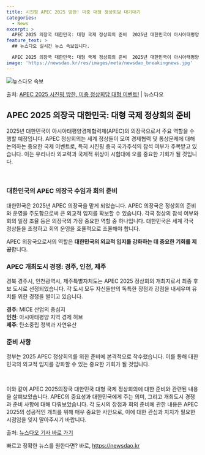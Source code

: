 ```yaml
---
title: 시진핑 APEC 2025 방한! 미중 대형 정상회담 대기대기
categories:
  - News
excerpt: >
  APEC 2025 의장국 대한민국: 대형 국제 정상회의 준비  2025년 대한민국이 아시아태평양경제협력체(A…
feature_text: >
  ## 뉴스다오 실시간 뉴스 속보입니다.

  APEC 2025 의장국 대한민국: 대형 국제 정상회의 준비  2025년 대한민국이 아시아태평양경제협력체(A…
image: 'https://newsdao.kr/res/images/meta/newsdao_breakingnews.jpg'
---
```


![뉴스다오 속보](https://newsdao.kr/res/images/meta/newsdao_breakingnews.jpg)

<p>출처: <a href="https://newsdao.kr/4075" rel="dofollow">APEC 2025 시진핑 방한, 미중 정상회담 대형 이벤트!</a> | 뉴스다오</p>

<h2 data-ke-size="size26">APEC 2025 의장국 대한민국: 대형 국제 정상회의 준비</h2>
2025년 대한민국이 아시아태평양경제협력체(APEC)의 의장국으로서 주요 역할을 수행할 예정입니다. APEC 정상회의는 세계 정상들이 모여 경제협력 및 통상문제에 대해 논의하는 중요한 국제 이벤트로, 특히 시진핑 중국 국가주석의 참석 여부가 주목받고 있습니다. 이는 우리나라 외교력과 국제적 위상이 시험대에 오를 중요한 기회가 될 것입니다. 

<p data-ke-size="size16">&nbsp;</p>

<h3>대한민국의 APEC 의장국 수임과 회의 준비</h3>
대한민국은 2025년 APEC 의장국을 맡게 되었습니다. APEC 의장국은 정상회의 준비와 운영을 주도함으로써 큰 외교적 입지를 확보할 수 있습니다. 각국 정상의 참석 여부와 회의 일정 조율 등은 의장국의 가장 중요한 역할 중 하나입니다. 대한민국은 세계 각국 정상들을 초청하고 회의 운영을 효율적으로 조율해야 합니다.

<p data-ke-size="size16">APEC 의장국으로서의 역할은 <b>대한민국의 외교적 입지를 강화하는 데 중요한 기회를 제공</b>합니다.</p>

<h3> APEC 개최도시 경쟁: 경주, 인천, 제주</h3>
경북 경주시, 인천광역시, 제주특별자치도는 APEC 2025 정상회의 개최지로서 최종 후보 도시로 선정되었습니다. 각 도시 모두 자신들만의 독특한 장점과 강점을 내세우며 유치를 위한 경쟁을 벌이고 있습니다.

<p data-ke-size="size16"><b>경주</b>: MICE 산업의 중심지<br>
<b>인천</b>: 아시아태평양 지역 경제 허브<br>
<b>제주</b>: 탄소중립 정책과 자연유산</p>

<h3>준비 사항</h3>
정부는 2025 APEC 정상회의를 위한 준비에 본격적으로 착수했습니다. 이를 통해 대한민국의 외교적 입지를 강화할 수 있는 중요한 기회가 될 것입니다.

<p data-ke-size="size16">&nbsp;</p>

이와 같이 APEC 2025의장국 대한민국 대형 국제 정상회의에 대한 준비와 관련된 내용을 살펴보았습니다. APEC의 중요성과 대한민국에게 주는 의미, 그리고 개최도시 경쟁과 준비 사항에 대해 다뤄보았습니다. 각 도시의 장점과 회의 준비에 관한 내용은 APEC 2025의 성공적인 개최를 위해 매우 중요한 사안으로, 이에 대한 관심과 지지가 필요한 시점임을 잊지 말아주시기 바랍니다.

출처: [뉴스다오 기사 바로 가기](https://newsdao.kr/4075) 

빠르고 정확한 뉴스를 원한다면? 바로, <a href="https://newsdao.kr" rel="dofollow">https://newsdao.kr</a>


